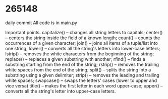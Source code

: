 # 265148
daily commit
All code is in main.py

Important points.
capitalize() – changes all string letters to capitals;
center() – centers the string inside the field of a known length;
count() – counts the occurrences of a given character;
join() – joins all items of a tuple/list into one string;
lower() – converts all the string's letters into lower-case letters;
lstrip() – removes the white characters from the beginning of the string;
replace() – replaces a given substring with another;
rfind() – finds a substring starting from the end of the string;
rstrip() – removes the trailing white spaces from the end of the string;
split() – splits the string into a substring using a given delimiter;
strip() – removes the leading and trailing white spaces;
swapcase() – swaps the letters' cases (lower to upper and vice versa)
title() – makes the first letter in each word upper-case;
upper() – converts all the string's letter into upper-case letters.
